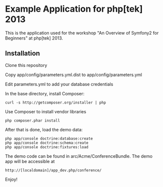 Example Application for php[tek] 2013
======================================

This is the application used for the workshop "An Overview of Symfony2 for Beginners" at php[tek] 2013.

Installation
------------

Clone this repository

Copy app/config/parameters.yml.dist to app/config/parameters.yml

Edit parameters.yml to add your database credentials

In the base directory, install Composer:

    curl -s http://getcomposer.org/installer | php

Use Composer to install vendor libraries

    php composer.phar install

After that is done, load the demo data:

    php app/console doctrine:database:create
    php app/console doctrine:schema:create
    php app/console doctrine:fixtures:load

The demo code can be found in arc/Acme/ConferenceBundle. The demo app will be accessible at

    http://[localdomain]/app_dev.php/conference/

Enjoy!

